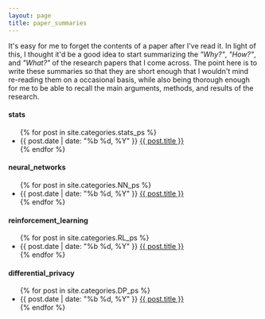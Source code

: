 ```yaml
---
layout: page
title: paper_summaries
---
```

It's easy for me to forget the contents of a paper after I've read it. In light of this,
I thought it'd be a good idea to start summarizing the *"Why?"*, *"How?"*, and *"What?"*
of the research papers that I come across. The point here is to write these summaries
so that they are short enough that I wouldn't mind re-reading them on a occasional
basis, while also being thorough enough for me to be able to recall the main arguments, methods,
and results of the research.

#### stats
<ul class="post-list">
	{% for post in site.categories.stats_ps %}
	<li>
		<span>{{ post.date | date: "%b %d, %Y" }}</span>
		<a href="{{ post.url | prepend: site.baseurl }}">{{ post.title }}</a>
	</li>
	{% endfor %}
</ul>

#### neural_networks
<ul class="post-list">
	{% for post in site.categories.NN_ps %}
	<li>
		<span>{{ post.date | date: "%b %d, %Y" }}</span>
		<a href="{{ post.url | prepend: site.baseurl }}">{{ post.title }}</a>
	</li>
	{% endfor %}
</ul>

#### reinforcement_learning
<ul class="post-list">
	{% for post in site.categories.RL_ps %}
	<li>
		<span>{{ post.date | date: "%b %d, %Y" }}</span>
		<a href="{{ post.url | prepend: site.baseurl }}">{{ post.title }}</a>
	</li>
	{% endfor %}
</ul>

#### differential_privacy
<ul class="post-list">
	{% for post in site.categories.DP_ps %}
	<li>
		<span>{{ post.date | date: "%b %d, %Y" }}</span>
		<a href="{{ post.url | prepend: site.baseurl }}">{{ post.title }}</a>
	</li>
	{% endfor %}
</ul>
